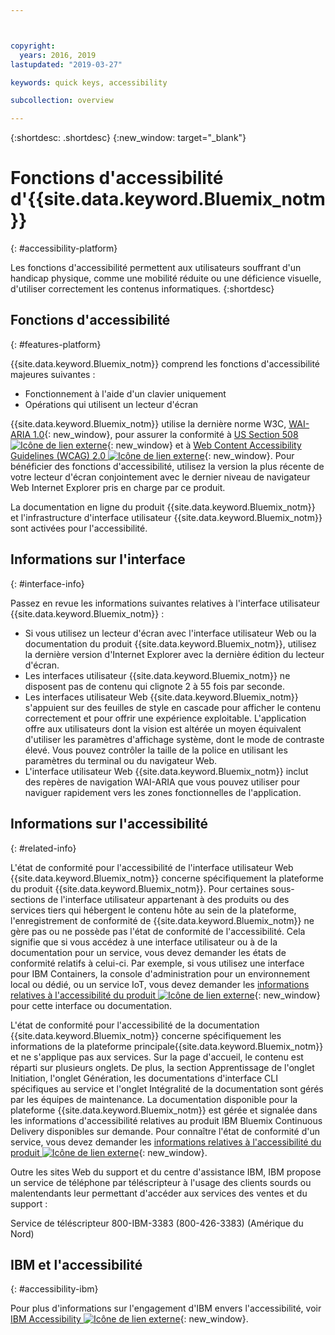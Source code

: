 ```yaml
---



copyright:
  years: 2016, 2019
lastupdated: "2019-03-27"

keywords: quick keys, accessibility

subcollection: overview

---
```


{:shortdesc: .shortdesc}
{:new_window: target="_blank"}

# Fonctions d'accessibilité d'{{site.data.keyword.Bluemix_notm}}
{: #accessibility-platform}

Les fonctions d'accessibilité permettent aux utilisateurs souffrant d'un handicap physique, comme une mobilité réduite ou une déficience visuelle, d'utiliser correctement les contenus informatiques.
{:shortdesc}

## Fonctions d'accessibilité
{: #features-platform}

{{site.data.keyword.Bluemix_notm}} comprend les fonctions d'accessibilité majeures suivantes :

* Fonctionnement à l'aide d'un clavier uniquement
* Opérations qui utilisent un lecteur d'écran

{{site.data.keyword.Bluemix_notm}} utilise la dernière norme W3C, [WAI-ARIA 1.0](http://www.w3.org/TR/wai-aria/){: new_window}, pour assurer la conformité à [US Section 508 ![Icône de lien externe](../../icons/launch-glyph.svg "Icône de lien externe")](https://www.access-board.gov/guidelines-and-standards/communications-and-it/about-the-section-508-standards/section-508-standards){: new_window} et à [Web Content Accessibility Guidelines (WCAG) 2.0 ![Icône de lien externe](../../icons/launch-glyph.svg "Icône de lien externe")](http://www.w3.org/TR/WCAG20/){: new_window}. Pour bénéficier des fonctions d'accessibilité, utilisez la version la plus récente de votre lecteur d'écran conjointement avec le dernier niveau de navigateur Web Internet Explorer pris en charge par ce produit.

La documentation en ligne du produit {{site.data.keyword.Bluemix_notm}} et l'infrastructure d'interface utilisateur {{site.data.keyword.Bluemix_notm}} sont activées pour l'accessibilité. 


## Informations sur l'interface
{: #interface-info}
 
Passez en revue les informations suivantes relatives à l'interface utilisateur {{site.data.keyword.Bluemix_notm}} :

* Si vous utilisez un lecteur d'écran avec l'interface utilisateur Web ou la documentation du produit {{site.data.keyword.Bluemix_notm}}, utilisez la dernière version d'Internet Explorer avec la dernière édition du lecteur d'écran. 
* Les interfaces utilisateur {{site.data.keyword.Bluemix_notm}} ne disposent pas de contenu qui clignote 2 à 55 fois par seconde.
* Les interfaces utilisateur Web {{site.data.keyword.Bluemix_notm}} s'appuient sur des feuilles de style en cascade pour afficher le contenu correctement et pour offrir une expérience exploitable. L'application offre aux utilisateurs dont la vision est altérée un moyen équivalent d'utiliser les paramètres d'affichage système, dont le mode de contraste élevé. Vous pouvez contrôler la taille de la police en utilisant les paramètres du terminal ou du navigateur Web.
* L'interface utilisateur Web {{site.data.keyword.Bluemix_notm}} inclut des repères de navigation WAI-ARIA que vous pouvez utiliser pour naviguer rapidement vers les zones fonctionnelles de l'application.


## Informations sur l'accessibilité
{: #related-info}

L'état de conformité pour l'accessibilité de l'interface utilisateur Web {{site.data.keyword.Bluemix_notm}} concerne spécifiquement la plateforme du produit {{site.data.keyword.Bluemix_notm}}. Pour certaines sous-sections de l'interface utilisateur appartenant à des produits ou des services tiers qui hébergent le contenu hôte au sein de la plateforme, l'enregistrement de conformité de {{site.data.keyword.Bluemix_notm}} ne gère pas ou ne possède pas l'état de conformité de l'accessibilité. Cela signifie que si vous accédez à une interface utilisateur ou à de la documentation pour un service, vous devez demander les états de conformité relatifs à celui-ci. Par exemple, si vous utilisez une interface pour IBM Containers, la console d'administration pour un environnement local ou dédié,
ou un service IoT, vous devez demander les [informations
relatives à l'accessibilité du produit ![Icône de lien externe](../../icons/launch-glyph.svg "Icône de lien externe")](https://able.ibm.com/request/){: new_window} pour cette interface ou documentation.

L'état de conformité pour l'accessibilité de la documentation {{site.data.keyword.Bluemix_notm}} concerne spécifiquement les informations de la plateforme principale{{site.data.keyword.Bluemix_notm}} et ne s'applique pas aux services. Sur la page d'accueil, le contenu est réparti sur plusieurs onglets. De plus, la section Apprentissage de l'onglet Initiation, l'onglet Génération, les documentations d'interface CLI spécifiques au service et l'onglet Intégralité de la documentation sont gérés par les équipes de maintenance. La documentation disponible pour la plateforme {{site.data.keyword.Bluemix_notm}} est gérée et signalée dans les informations d'accessibilité relatives au produit IBM Bluemix Continuous Delivery disponibles sur demande. Pour
connaître l'état de conformité d'un service, vous devez demander les [informations
relatives à l'accessibilité du produit ![Icône de lien externe](../../icons/launch-glyph.svg "Icône de lien externe")](https://able.ibm.com/request/){: new_window}.

Outre les sites Web du support et du centre d'assistance IBM, IBM propose un service de téléphone par téléscripteur à l'usage des clients sourds ou malentendants leur permettant d'accéder aux services des ventes et du support :

Service de téléscripteur
800-IBM-3383 (800-426-3383)
(Amérique du Nord)

## IBM et l'accessibilité
{: #accessibility-ibm}

Pour plus d'informations sur l'engagement d'IBM envers l'accessibilité, voir [IBM Accessibility ![Icône de lien externe](../../icons/launch-glyph.svg "Icône de lien externe")](http://www.ibm.com/able){: new_window}.
